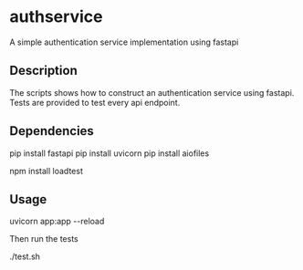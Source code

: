 
# authservice

A simple authentication service implementation using fastapi

## Description

The scripts shows how to construct an authentication service using fastapi.
Tests are provided to test every api endpoint.

## Dependencies

pip install fastapi
pip install uvicorn
pip install aiofiles

npm install loadtest

## Usage

uvicorn app:app --reload

Then run the tests

./test.sh

